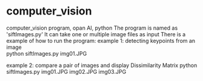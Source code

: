 # computer_vision
computer_vision program, opan AI, python
The program is named as 'siftImages.py'
It can take one or multiple image files as input
There is a example of how to run the program:
example 1:
detecting keypoints from an image  
python siftImages.py img01.JPG

example 2:
compare a pair of images and display Dissimilarity Matrix
python siftImages.py img01.JPG img02.JPG img03.JPG
